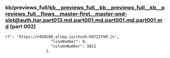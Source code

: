 ### kb/previews_full/kb__previews_full__kb__previews_full__kb__previews_full__flows__master-first__master-and-slot@auth.har.part013.md.part001.md.part001.md.part001.md (part 002)

```md
rl": "https://n958200.alteg.io/chunk-KO722YSM.js",
                    "lineNumber": 0,
                    "columnNumber": 5621
                  },
      
```

```
